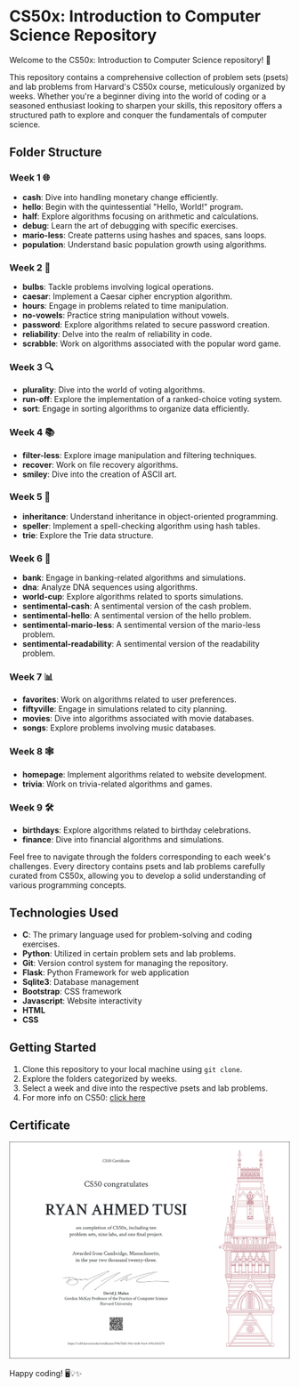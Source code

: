 # CS50x: Introduction to Computer Science Repository

Welcome to the CS50x: Introduction to Computer Science repository! 🚀

This repository contains a comprehensive collection of problem sets (psets) and lab problems from Harvard's CS50x course, meticulously organized by weeks. Whether you're a beginner diving into the world of coding or a seasoned enthusiast looking to sharpen your skills, this repository offers a structured path to explore and conquer the fundamentals of computer science.

## Folder Structure

### Week 1 🌐
- **cash**: Dive into handling monetary change efficiently.
- **hello**: Begin with the quintessential "Hello, World!" program.
- **half**: Explore algorithms focusing on arithmetic and calculations.
- **debug**: Learn the art of debugging with specific exercises.
- **mario-less**: Create patterns using hashes and spaces, sans loops.
- **population**: Understand basic population growth using algorithms.

### Week 2 🧮
- **bulbs**: Tackle problems involving logical operations.
- **caesar**: Implement a Caesar cipher encryption algorithm.
- **hours**: Engage in problems related to time manipulation.
- **no-vowels**: Practice string manipulation without vowels.
- **password**: Explore algorithms related to secure password creation.
- **reliability**: Delve into the realm of reliability in code.
- **scrabble**: Work on algorithms associated with the popular word game.

### Week 3 🔍
- **plurality**: Dive into the world of voting algorithms.
- **run-off**: Explore the implementation of a ranked-choice voting system.
- **sort**: Engage in sorting algorithms to organize data efficiently.

### Week 4 📚
- **filter-less**: Explore image manipulation and filtering techniques.
- **recover**: Work on file recovery algorithms.
- **smiley**: Dive into the creation of ASCII art.

### Week 5 🔌
- **inheritance**: Understand inheritance in object-oriented programming.
- **speller**: Implement a spell-checking algorithm using hash tables.
- **trie**: Explore the Trie data structure.

### Week 6 🔨
- **bank**: Engage in banking-related algorithms and simulations.
- **dna**: Analyze DNA sequences using algorithms.
- **world-cup**: Explore algorithms related to sports simulations.
- **sentimental-cash**: A sentimental version of the cash problem.
- **sentimental-hello**: A sentimental version of the hello problem.
- **sentimental-mario-less**: A sentimental version of the mario-less problem.
- **sentimental-readability**: A sentimental version of the readability problem.

### Week 7 📊
- **favorites**: Work on algorithms related to user preferences.
- **fiftyville**: Engage in simulations related to city planning.
- **movies**: Dive into algorithms associated with movie databases.
- **songs**: Explore problems involving music databases.

### Week 8 🕸️
- **homepage**: Implement algorithms related to website development.
- **trivia**: Work on trivia-related algorithms and games.

### Week 9 🛠️
- **birthdays**: Explore algorithms related to birthday celebrations.
- **finance**: Dive into financial algorithms and simulations.

Feel free to navigate through the folders corresponding to each week's challenges. Every directory contains psets and lab problems carefully curated from CS50x, allowing you to develop a solid understanding of various programming concepts.

## Technologies Used
- **C**: The primary language used for problem-solving and coding exercises.
- **Python**: Utilized in certain problem sets and lab problems.
- **Git**: Version control system for managing the repository.
- **Flask**: Python Framework for web application
- **Sqlite3**: Database management
- **Bootstrap**: CSS framework
- **Javascript**: Website interactivity
- **HTML**
- **CSS**

## Getting Started
1. Clone this repository to your local machine using `git clone`.
2. Explore the folders categorized by weeks.
3. Select a week and dive into the respective psets and lab problems.
4. For more info on CS50: [click here](https://pll.harvard.edu/course/cs50-introduction-computer-science)

## Certificate
![certificate](CS50x.png)

Happy coding! 🖥️💡✨

